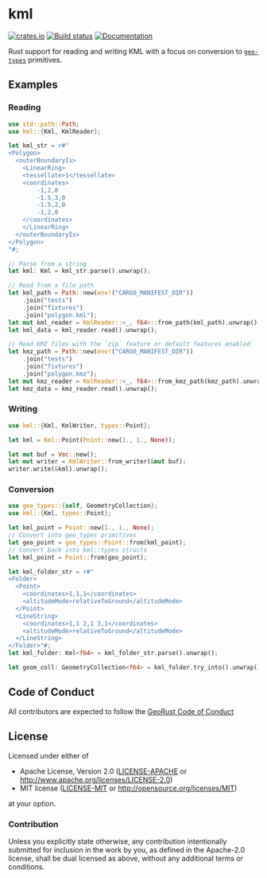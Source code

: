 # kml

[![crates.io](https://img.shields.io/crates/v/kml.svg)](https://crates.io/crates/kml)
[![Build status](https://github.com/georust/kml/workflows/CI/badge.svg)](https://github.com/georust/kml/actions?query=workflow%3ACI)
[![Documentation](https://docs.rs/kml/badge.svg)](https://docs.rs/kml)

Rust support for reading and writing KML with a focus on conversion to [`geo-types`](https://github.com/georust/geo) primitives.

## Examples

### Reading

```rust
use std::path::Path;
use kml::{Kml, KmlReader};

let kml_str = r#"
<Polygon>
  <outerBoundaryIs>
    <LinearRing>
    <tessellate>1</tessellate>
    <coordinates>
        -1,2,0
        -1.5,3,0
        -1.5,2,0
        -1,2,0
    </coordinates>
    </LinearRing>
  </outerBoundaryIs>
</Polygon>
"#;

// Parse from a string
let kml: Kml = kml_str.parse().unwrap();

// Read from a file path
let kml_path = Path::new(env!("CARGO_MANIFEST_DIR"))
    .join("tests")
    .join("fixtures")
    .join("polygon.kml");
let mut kml_reader = KmlReader::<_, f64>::from_path(kml_path).unwrap();
let kml_data = kml_reader.read().unwrap();

// Read KMZ files with the `zip` feature or default features enabled
let kmz_path = Path::new(env!("CARGO_MANIFEST_DIR"))
    .join("tests")
    .join("fixtures")
    .join("polygon.kmz");
let mut kmz_reader = KmlReader::<_, f64>::from_kmz_path(kmz_path).unwrap();
let kmz_data = kmz_reader.read().unwrap();
```

### Writing

```rust
use kml::{Kml, KmlWriter, types::Point};

let kml = Kml::Point(Point::new(1., 1., None));

let mut buf = Vec::new();
let mut writer = KmlWriter::from_writer(&mut buf);
writer.write(&kml).unwrap();
```

### Conversion

```rust
use geo_types::{self, GeometryCollection};
use kml::{Kml, types::Point};

let kml_point = Point::new(1., 1., None);
// Convert into geo_types primitives
let geo_point = geo_types::Point::from(kml_point);
// Convert back into kml::types structs
let kml_point = Point::from(geo_point);

let kml_folder_str = r#"
<Folder>
  <Point>
    <coordinates>1,1,1</coordinates>
    <altitudeMode>relativeToGround</altitudeMode>
  </Point>
  <LineString>
    <coordinates>1,1 2,1 3,1</coordinates>
    <altitudeMode>relativeToGround</altitudeMode>
  </LineString>
</Folder>"#;
let kml_folder: Kml<f64> = kml_folder_str.parse().unwrap();

let geom_coll: GeometryCollection<f64> = kml_folder.try_into().unwrap();
```

## Code of Conduct

All contributors are expected to follow the [GeoRust Code of Conduct](https://github.com/georust/.github/blob/main/CODE_OF_CONDUCT.md)

## License

Licensed under either of

- Apache License, Version 2.0 ([LICENSE-APACHE](LICENSE-APACHE) or http://www.apache.org/licenses/LICENSE-2.0)
- MIT license ([LICENSE-MIT](LICENSE-MIT) or http://opensource.org/licenses/MIT)

at your option.

### Contribution

Unless you explicitly state otherwise, any contribution intentionally submitted for inclusion in the work by you, as defined in the Apache-2.0 license, shall be dual licensed as above, without any additional terms or conditions.
